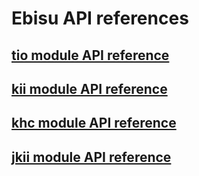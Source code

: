 # Ebisu API references


## [tio module API reference](./tio/html/index.html)

## [kii module API reference](./kii/html/index.html)

## [khc module API reference](./khc/html/index.html)

## [jkii module API reference](./jkii/html/index.html)

